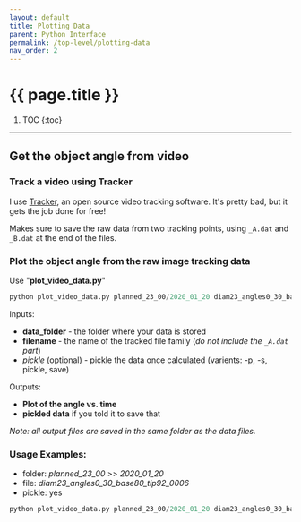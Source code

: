 ```yaml
---
layout: default
title: Plotting Data
parent: Python Interface
permalink: /top-level/plotting-data
nav_order: 2
---
```


# {{ page.title }}

1. TOC
{:toc}

---

## Get the object angle from video

### Track a video using Tracker
I use [Tracker](https://physlets.org/tracker/), an open source video tracking software. It's pretty bad, but it gets the job done for free!

Makes sure to save the raw data from two tracking points, using  `_A.dat` and `_B.dat` at the end of the files.

### Plot the object angle from the raw image tracking data

Use "**plot_video_data.py**"

```python
python plot_video_data.py planned_23_00/2020_01_20 diam23_angles0_30_base80_tip92_0006
```

Inputs:

- **data_folder** - the folder where your data is stored
- **filename** - the name of the tracked file family (_do not include the `_A.dat` part_) 
- _pickle_ (optional) - pickle the data once calculated (varients: -p, -s, pickle, save)

Outputs:

- **Plot of the angle vs. time**
- **pickled data** if you told it to save that

_Note: all output files are saved in the same folder as the data files._

### Usage Examples:

- folder: *planned_23_00* >> *2020_01_20*
- file: *diam23_angles0_30_base80_tip92_0006*
- pickle: yes

```python
python plot_video_data.py planned_23_00/2020_01_20 diam23_angles0_30_base80_tip92_0006 -p
```